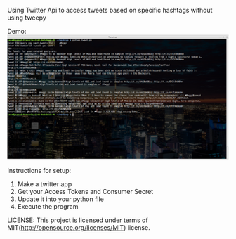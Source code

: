 Using Twitter Api to access tweets based on specific hashtags without using tweepy 

Demo:
![alt tag](https://raw.githubusercontent.com/mohdsanadzakirizvi/twitter_api/master/demo.png)

Instructions for setup:
1. Make a twitter app
2. Get your Access Tokens and Consumer Secret
3. Update it into your python file
4. Execute the program

LICENSE: This project is licensed under terms of MIT(http://opensource.org/licenses/MIT) license.

